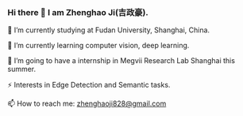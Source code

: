 

<!--
**ZhenghaoJi/ZhenghaoJi** is a ✨ _special_ ✨ repository because its `README.md` (this file) appears on your GitHub profile.

Here are some ideas to get you started:

- 🔭 I’m currently working on ...
- 🌱 I’m currently learning ...
- 👯 I’m looking to collaborate on ...
- 🤔 I’m looking for help with ...
- 💬 Ask me about ...
- 📫 How to reach me: ...
- 😄 Pronouns: ...
- ⚡ Fun fact: ...
-->
### Hi there 👋 I am Zhenghao Ji(吉政豪).
🔭 I’m currently studying at Fudan University, Shanghai, China.

🌱 I’m currently learning computer vision, deep learning.

👯 I’m going to have a internship in Megvii Research Lab Shanghai this summer.

⚡ Interests in Edge Detection and Semantic tasks. 


📫 How to reach me: zhenghaoji828@gmail.com
